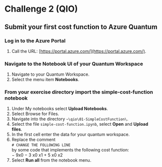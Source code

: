 # Challenge 2 (QIO)

## Submit your first cost function to Azure Quantum

### Log in to the Azure Portal

1. Call the URL: [https://portal.azure.com/](https://portal.azure.com/).

### Navigate to the Notebook UI of your Quantum Workspace

1. Navigate to your Quantum Workspace.
1. Select the menu item **Notebooks**.

### From your exercise directory import the simple-cost-function notebook

1. Under My notebooks select **Upload Notebooks**.
1. Select Browse for Files.
1. Navigate into the directory `~\qio\01-SimpleCostFunction\`.
1. Select the file `simple-cost-function.ipynb`, select **Open** and **Upload files**.
1. In the first cell enter the data for your quantum workspace.
1. Replace the comment  
    `# CHANGE THE FOLLOWING LINE`  
    by some code that implements the following cost function:  
    − 9x0 − 3 x0 x1 + 5 x0 x2
1. Select **Run all** from the notebook menu.
